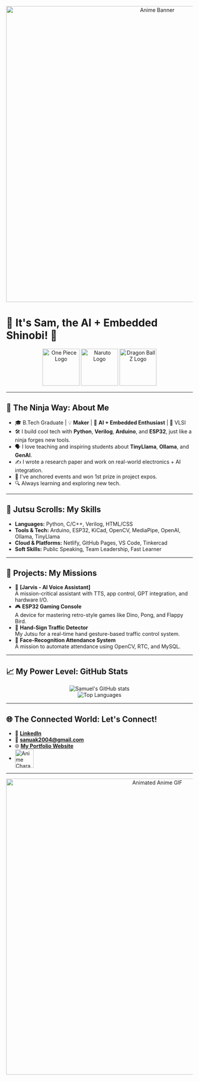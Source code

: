 <div align="center">
  <img src="https://i.imgur.com/K1Y4K8v.png" alt="Anime Banner" width="800"/>
</div>

# 👋 It's Sam, the AI + Embedded Shinobi! 🥷

<div align="center">
  <img src="https://i.imgur.com/g0tX8vQ.png" alt="One Piece Logo" height="100"/>
  <img src="https://i.imgur.com/39S5yXW.png" alt="Naruto Logo" height="100"/>
  <img src="https://i.imgur.com/P4w8y0N.png" alt="Dragon Ball Z Logo" height="100"/>
</div>

---

## 🚀 The Ninja Way: About Me

- 🎓 B.Tech Graduate | 💡 **Maker** | 🧠 **AI + Embedded Enthusiast** | 🔧 VLSI
- 🛠️ I build cool tech with **Python**, **Verilog**, **Arduino**, and **ESP32**, just like a ninja forges new tools.
- 🗣️ I love teaching and inspiring students about **TinyLlama**, **Ollama**, and **GenAI**.
- ✍️ I wrote a research paper and work on real-world electronics + AI integration.
- 🎤 I've anchored events and won 1st prize in project expos.
- 🔍 Always learning and exploring new tech.

---

## 🧰 Jutsu Scrolls: My Skills

- **Languages:** Python, C/C++, Verilog, HTML/CSS
- **Tools & Tech:** Arduino, ESP32, KiCad, OpenCV, MediaPipe, OpenAI, Ollama, TinyLlama
- **Cloud & Platforms:** Netlify, GitHub Pages, VS Code, Tinkercad
- **Soft Skills:** Public Speaking, Team Leadership, Fast Learner

---

## 🧠 Projects: My Missions

- 🚀 **[Jarvis - AI Voice Assistant]** <br/> A mission-critical assistant with TTS, app control, GPT integration, and hardware I/O.
- 🎮 **ESP32 Gaming Console** <br/> A device for mastering retro-style games like Dino, Pong, and Flappy Bird.
- 🧪 **Hand-Sign Traffic Detector** <br/> My Jutsu for a real-time hand gesture-based traffic control system.
- 📅 **Face-Recognition Attendance System** <br/> A mission to automate attendance using OpenCV, RTC, and MySQL.

---

## 📈 My Power Level: GitHub Stats

<div align="center">
  <img src="https://github-readme-stats.vercel.app/api?username=Abraham-Samuel470&show_icons=true&theme=react&hide_border=true" alt="Samuel's GitHub stats"/>
  <br/>
  <img src="https://github-readme-stats.vercel.app/api/top-langs/?username=Abraham-Samuel470&layout=compact&theme=react&hide_border=true" alt="Top Languages"/>
</div>

---

## 🌐 The Connected World: Let's Connect!

- 💼 **[LinkedIn](https://www.linkedin.com/in/abraham-samuel470/)**
- 📧 **sanuak2004@gmail.com**
- 🌐 **[My Portfolio Website](https://abrahamsamuel470.netlify.app/)**
- <img src="https://i.imgur.com/vHq0b1v.png" alt="Anime Character GIF" width="50" style="vertical-align: middle;"/>

---

<div align="center">
  <img src="https://i.imgur.com/wP42V3F.gif" alt="Animated Anime GIF" width="800"/>
</div>
